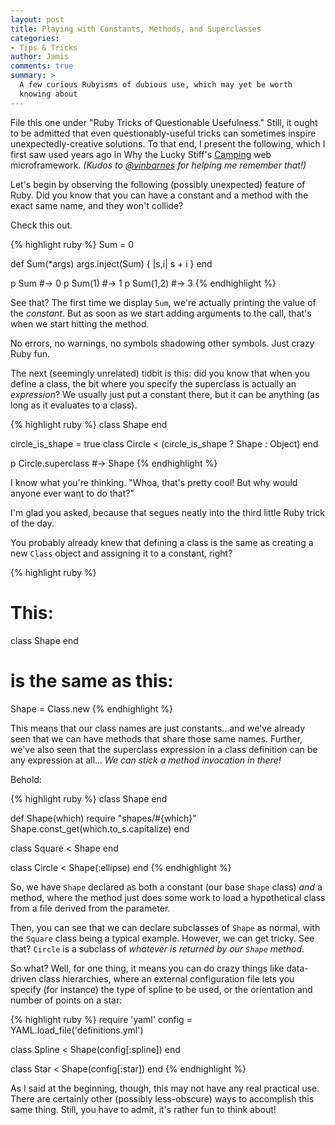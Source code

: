 ```yaml
---
layout: post
title: Playing with Constants, Methods, and Superclasses
categories:
- Tips & Tricks
author: Jamis
comments: true
summary: >
  A few curious Rubyisms of dubious use, which may yet be worth
  knowing about
---
```


File this one under "Ruby Tricks of Questionable Usefulness." Still, it ought to be admitted that even questionably-useful tricks can sometimes inspire unexpectedly-creative solutions. To that end, I present the following, which I first saw used years ago in Why the Lucky Stiff's [Camping](https://github.com/camping/camping) web microframework. _(Kudos to [@vinbarnes](https://twitter.com/vinbarnes/status/581126249730314240) for helping me remember that!)_

Let's begin by observing the following (possibly unexpected) feature of Ruby. Did you know that you can have a constant and a method with the exact same name, and they won't collide?

Check this out.

{% highlight ruby %}
Sum = 0

def Sum(*args)
  args.inject(Sum) { |s,i| s + i }
end

p Sum      #-> 0
p Sum(1)   #-> 1
p Sum(1,2) #-> 3
{% endhighlight %}

See that? The first time we display `Sum`, we're actually printing the value of the _constant_. But as soon as we start adding arguments to the call, that's when we start hitting the method.

No errors, no warnings, no symbols shadowing other symbols. Just crazy Ruby fun.

The next (seemingly unrelated) tidbit is this: did you know that when you define a class, the bit where you specify the superclass is actually an _expression_? We usually just put a constant there, but it can be anything (as long as it evaluates to a class).

{% highlight ruby %}
class Shape
end

circle_is_shape = true
class Circle < (circle_is_shape ? Shape : Object)
end

p Circle.superclass #-> Shape
{% endhighlight %}

I know what you're thinking. "Whoa, that's pretty cool! But why would anyone ever want to do that?"

I'm glad you asked, because that segues neatly into the third little Ruby trick of the day.

You probably already knew that defining a class is the same as creating a new `Class` object and assigning it to a constant, right?

{% highlight ruby %}
# This:
class Shape
end

# is the same as this:
Shape = Class.new
{% endhighlight %}

This means that our class names are just constants...and we've already seen that we can have methods that share those same names. Further, we've also seen that the superclass expression in a class definition can be any expression at all... _We can stick a method invocation in there!_

Behold:

{% highlight ruby %}
class Shape
end

def Shape(which)
  require "shapes/#{which}"
  Shape.const_get(which.to_s.capitalize)
end

class Square < Shape
end

class Circle < Shape(:ellipse)
end
{% endhighlight %}

So, we have `Shape` declared as both a constant (our base `Shape` class) _and_ a method, where the method just does some work to load a hypothetical class from a file derived from the parameter.

Then, you can see that we can declare subclasses of `Shape` as normal, with the `Square` class being a typical example. However, we can get tricky. See that? `Circle` is a subclass of _whatever is returned by our `Shape` method_.

So what? Well, for one thing, it means you can do crazy things like data-driven class hierarchies, where an external configuration file lets you specify (for instance) the type of spline to be used, or the orientation and number of points on a star:

{% highlight ruby %}
require 'yaml'
config = YAML.load_file('definitions.yml')

class Spline < Shape(config[:spline])
end

class Star < Shape(config[:star])
end
{% endhighlight %}

As I said at the beginning, though, this may not have any real practical use. There are certainly other (possibly less-obscure) ways to accomplish this same thing. Still, you have to admit, it's rather fun to think about!
